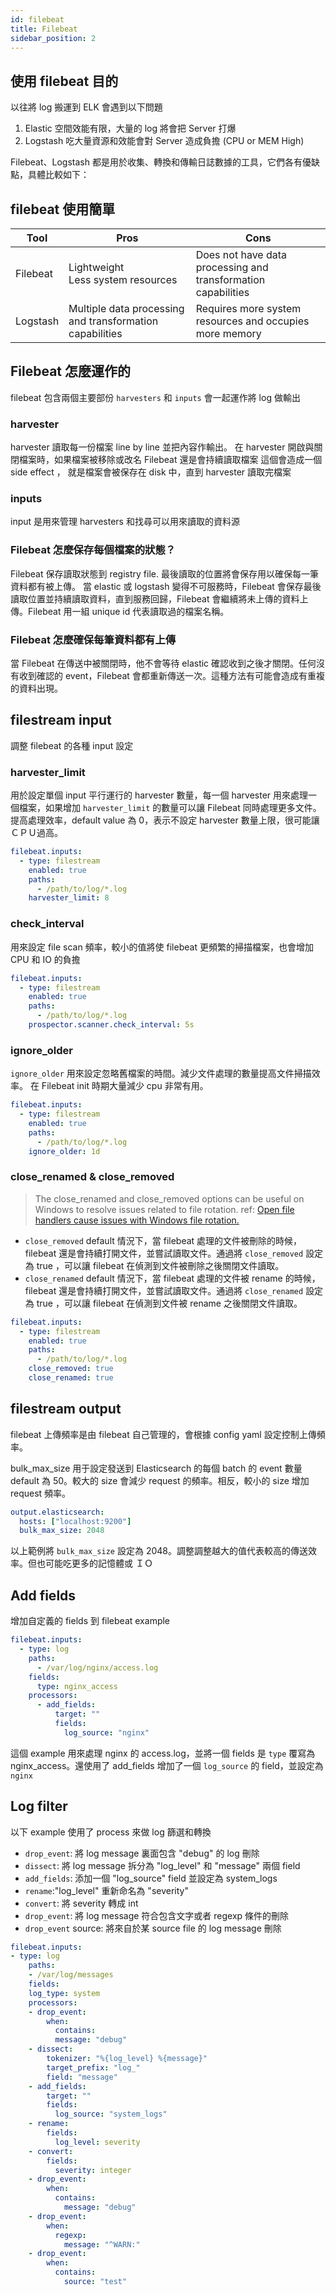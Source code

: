 ```yaml
---
id: filebeat
title: Filebeat
sidebar_position: 2
---
```


## 使用 filebeat 目的

以往將 log 搬運到 ELK 會遇到以下問題

1. Elastic 空間效能有限，大量的 log 將會把 Server 打爆
1. Logstash 吃大量資源和效能會對 Server 造成負擔 (CPU or MEM High)

Filebeat、Logstash 都是用於收集、轉換和傳輸日誌數據的工具，它們各有優缺點，具體比較如下：

## filebeat 使用簡單

| Tool     | Pros                                                     | Cons                                                          |
| -------- | -------------------------------------------------------- | ------------------------------------------------------------- |
| Filebeat | Lightweight<br/>Less system resources                    | Does not have data processing and transformation capabilities |
| Logstash | Multiple data processing and transformation capabilities | Requires more system resources and occupies more memory       |

## Filebeat 怎麼運作的

filebeat 包含兩個主要部份 `harvesters` 和 `inputs` 會一起運作將 log 做輸出

### harvester

harvester 讀取每一份檔案 line by line 並把內容作輸出。
在 harvester 開啟與關閉檔案時，如果檔案被移除或改名 Filebeat 還是會持續讀取檔案
這個會造成一個 side effect ， 就是檔案會被保存在 disk 中，直到 harvester 讀取完檔案

### inputs

input 是用來管理 harvesters 和找尋可以用來讀取的資料源

### Filebeat 怎麼保存每個檔案的狀態？

Filebeat 保存讀取狀態到 registry file. 最後讀取的位置將會保存用以確保每一筆資料都有被上傳。 當 elastic 或 logstash 變得不可服務時，Filebeat 會保存最後讀取位置並持續讀取資料，直到服務回歸，Filebeat 會繼續將未上傳的資料上傳。Filebeat 用一組 unique id 代表讀取過的檔案名稱。

### Filebeat 怎麼確保每筆資料都有上傳

當 Filebeat 在傳送中被關閉時，他不會等待 elastic 確認收到之後才關閉。任何沒有收到確認的 event，Filebeat 會都重新傳送一次。這種方法有可能會造成有重複的資料出現。

## filestream input

調整 filebeat 的各種 input 設定

### harvester_limit

用於設定單個 input 平行運行的 harvester 數量，每一個 harvester 用來處理一個檔案，如果增加 `harvester_limit` 的數量可以讓 Filebeat 同時處理更多文件。提高處理效率，default value 為 0，表示不設定 harvester 數量上限，很可能讓ＣＰＵ過高。

```yaml
filebeat.inputs:
  - type: filestream
    enabled: true
    paths:
      - /path/to/log/*.log
    harvester_limit: 8
```

### check_interval

用來設定 file scan 頻率，較小的值將使 filebeat 更頻繁的掃描檔案，也會增加 CPU 和 IO 的負擔

```yaml
filebeat.inputs:
  - type: filestream
    enabled: true
    paths:
      - /path/to/log/*.log
    prospector.scanner.check_interval: 5s
```

### ignore_older

`ignore_older` 用來設定忽略舊檔案的時間。減少文件處理的數量提高文件掃描效率。 在 Filebeat init 時期大量減少 cpu 非常有用。

```yaml
filebeat.inputs:
  - type: filestream
    enabled: true
    paths:
      - /path/to/log/*.log
    ignore_older: 1d
```

### close_renamed & close_removed

> The close_renamed and close_removed options can be useful on Windows to resolve issues related to file rotation. ref: [Open file handlers cause issues with Windows file rotation.](https://www.elastic.co/guide/en/beats/filebeat/7.17/windows-file-rotation.html)

- `close_removed` default 情況下，當 filebeat 處理的文件被刪除的時候，filebeat 還是會持續打開文件，並嘗試讀取文件。通過將 `close_removed` 設定為 true ，可以讓 filebeat 在偵測到文件被刪除之後關閉文件讀取。
- `close_renamed` default 情況下，當 filebeat 處理的文件被 rename 的時候，filebeat 還是會持續打開文件，並嘗試讀取文件。通過將 `close_renamed` 設定為 true ，可以讓 filebeat 在偵測到文件被 rename 之後關閉文件讀取。

```yaml
filebeat.inputs:
  - type: filestream
    enabled: true
    paths:
      - /path/to/log/*.log
    close_removed: true
    close_renamed: true
```

## filestream output

filebeat 上傳頻率是由 filebeat 自己管理的，會根據 config yaml 設定控制上傳頻率。

bulk_max_size 用于設定發送到 Elasticsearch 的每個 batch 的 event 數量 default 為 50。較大的 size 會減少 request 的頻率。相反，較小的 size 增加 request 頻率。

```yaml
output.elasticsearch:
  hosts: ["localhost:9200"]
  bulk_max_size: 2048
```

以上範例將 `bulk_max_size` 設定為 2048。調整調整越大的值代表較高的傳送效率。但也可能吃更多的記憶體或 ＩＯ

## Add fields

增加自定義的 fields 到 filebeat example

```yaml
filebeat.inputs:
  - type: log
    paths:
      - /var/log/nginx/access.log
    fields:
      type: nginx_access
    processors:
      - add_fields:
          target: ""
          fields:
            log_source: "nginx"
```

這個 example 用來處理 nginx 的 access.log，並將一個 fields 是 `type` 覆寫為 nginx_access。還使用了 add_fields 增加了一個 `log_source` 的 field，並設定為 `nginx`

## Log filter

以下 example 使用了 process 來做 log 篩選和轉換

- `drop_event`: 將 log message 裏面包含 "debug" 的 log 刪除
- `dissect`: 將 log message 拆分為 "log_level" 和 "message" 兩個 field
- `add_fields`: 添加一個 "log_source" field 並設定為 system_logs
- `rename`:"log_level" 重新命名為 "severity"
- `convert`: 將 severity 轉成 int
- `drop_event`: 將 log message 符合包含文字或者 regexp 條件的刪除
- `drop_event` source: 將來自於某 source file 的 log message 刪除

```yaml
filebeat.inputs:
- type: log
    paths:
    - /var/log/messages
    fields:
    log_type: system
    processors:
    - drop_event:
        when:
          contains:
          message: "debug"
    - dissect:
        tokenizer: "%{log_level} %{message}"
        target_prefix: "log_"
        field: "message"
    - add_fields:
        target: ""
        fields:
          log_source: "system_logs"
    - rename:
        fields:
          log_level: severity
    - convert:
        fields:
          severity: integer
    - drop_event:
        when:
          contains:
            message: "debug"
    - drop_event:
        when:
          regexp:
            message: "^WARN:"
    - drop_event:
        when:
          contains:
            source: "test"
```
